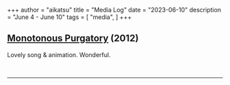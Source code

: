 +++
author = "aikatsu"
title = "Media Log"
date = "2023-06-10"
description = "June 4 - June 10"
tags = [
    "media",
]
+++

## [Monotonous Purgatory](https://www.youtube.com/watch?v=RaVu3IxxavA) (2012)

Lovely song & animation. Wonderful.

<br>

---

<br>





